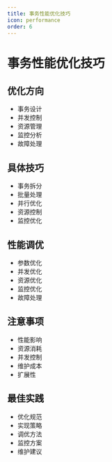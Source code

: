 ```yaml
---
title: 事务性能优化技巧
icon: performance
order: 6
---
```


# 事务性能优化技巧

## 优化方向
- 事务设计
- 并发控制
- 资源管理
- 监控分析
- 故障处理

## 具体技巧
- 事务拆分
- 批量处理
- 并行优化
- 资源控制
- 监控优化

## 性能调优
- 参数优化
- 并发优化
- 资源优化
- 监控优化
- 故障处理

## 注意事项
- 性能影响
- 资源消耗
- 并发控制
- 维护成本
- 扩展性

## 最佳实践
- 优化规范
- 实现策略
- 调优方法
- 监控方案
- 维护建议
